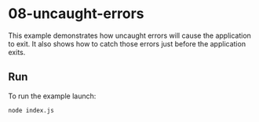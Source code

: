 # 08-uncaught-errors

This example demonstrates how uncaught errors will cause the application to exit. It also shows how to catch those errors just before the application exits.

## Run

To run the example launch:

```bash
node index.js
```
